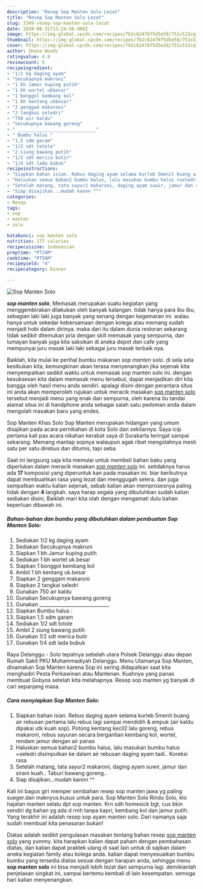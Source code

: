 ```yaml
---
description: "Resep Sop Manten Solo Lezat"
title: "Resep Sop Manten Solo Lezat"
slug: 3349-resep-sop-manten-solo-lezat
date: 2020-08-31T13:24:56.800Z
image: https://img-global.cpcdn.com/recipes/7b2c62476f5d5e58/751x532cq70/sop-manten-solo-foto-resep-utama.jpg
thumbnail: https://img-global.cpcdn.com/recipes/7b2c62476f5d5e58/751x532cq70/sop-manten-solo-foto-resep-utama.jpg
cover: https://img-global.cpcdn.com/recipes/7b2c62476f5d5e58/751x532cq70/sop-manten-solo-foto-resep-utama.jpg
author: Shane Woods
ratingvalue: 4.8
reviewcount: 5
recipeingredient:
- "1/2 kg daging ayam"
- "Secukupnya makruni"
- "1 bh Jamur kuping putih"
- "1 bh wortel ukbesar"
- "1 bonggol kembang kol"
- "1 bh kentang ukbesar"
- "2 genggam makaroni"
- "2 tangkai seledri"
- "750 air kaldu"
- "Secukupnya bawang goreng"
- " _____________________________"
- " Bumbu halus "
- "1,5 sdm garam"
- "1/2 sdt totole"
- "2 siung bawang putih"
- "1/2 sdt merica butir"
- "1/4 sdt lada bubuk"
recipeinstructions:
- "Siapkan bahan isian. Rebus daging ayam selama kurleb 5menit buang air rebusan pertama lalu rebus lagi sampai mendidih &amp; empuk (air kaldu dipakai utk kuah sop). Potong kentang kecil2 lalu goreng, rebus makaroni, rebus sayuran secara bergantian kembang kol, wortel, rendam jamur dengan air panas"
- "Haluskan semua bahan2 bumbu halus, lalu masukan bumbu halus +seledri disimpulkan ke dalam air rebusan daging ayam tadi.. Koreksi rasa"
- "Setelah matang, tata sayur2 makaroni, daging ayam suwir, jamur dan siram kuah.. Taburi bawang goreng.."
- "Siap disajikan...mudah kannn ^^"
categories:
- Resep
tags:
- sop
- manten
- solo

katakunci: sop manten solo 
nutrition: 177 calories
recipecuisine: Indonesian
preptime: "PT24M"
cooktime: "PT56M"
recipeyield: "4"
recipecategory: Dinner

---
```



![Sop Manten Solo](https://img-global.cpcdn.com/recipes/7b2c62476f5d5e58/751x532cq70/sop-manten-solo-foto-resep-utama.jpg)

<b><i>sop manten solo</i></b>, Memasak merupakan suatu kegiatan yang menggembirakan dilakukan oleh banyak kalangan. tidak hanya para ibu ibu, sebagian laki laki juga banyak yang senang dengan kegemaran ini. walau hanya untuk sekedar kebersamaan dengan kolega atau memang sudah menjadi hobi dalam dirinya. maka dari itu dalam dunia restoran sekarang tidak sedikit ditemukan pria dengan skill memasak yang sempurna, dan lumayan banyak juga kita saksikan di aneka depot dan cafe yang mempunyai juru masak laki laki sebagai juru masak terbaik nya.

Baiklah, kita mulai ke perihal bumbu makanan <i>sop manten solo</i>. di sela sela kesibukan kita, kemungkinan akan terasa menyenangkan jika sejenak kita menyempatkan sedikit waktu untuk memasak sop manten solo ini. dengan kesuksesan kita dalam memasak menu tersebut, dapat menjadikan diri kita bangga oleh hasil menu anda sendiri. apalagi disini dengan perantara situs ini anda akan memperoleh rujukan untuk meracik masakan <u>sop manten solo</u> tersebut menjadi menu yang enak dan sempurna, oleh karena itu tandai alamat situs ini di handphone anda sebagai salah satu pedoman anda dalam mengolah masakan baru yang endes.

Sop Manten Khas Solo Sop Manten merupakan hidangan yang umum disajikan pada acara pernikahan di kota Solo dan sekitarnya. Saya icip pertama kali pas acara nikahan kerabat saya di Surakarta teringat sampai sekarang. Memang mantap sopnya walaupun agak ribet mengolahnya mesti satu per satu direbus dan ditumis, tapi seba.


Saat ini langsung saja kita memulai untuk membeli bahan baku yang diperlukan dalam meracik masakan <u><i>sop manten solo</i></u> ini. setidaknya harus ada <b>17</b> komposisi yang diperuntuk kan pada masakan ini. biar berikutnya dapat membuahkan rasa yang lezat dan menggugah selera. dan juga sempatkan waktu kalian sejenak, sebab kalian akan memprosesnya paling tidak dengan <b>4</b> langkah. saya harap segala yang dibutuhkan sudah kalian sediakan disini, Baiklah mari kita olah dengan mengamati dulu bahan keperluan dibawah ini.

<!--inarticleads1-->

##### Bahan-bahan dan bumbu yang dibutuhkan dalam pembuatan Sop Manten Solo:

1. Sediakan 1/2 kg daging ayam
1. Sediakan Secukupnya makruni
1. Siapkan 1 bh Jamur kuping putih
1. Sediakan 1 bh wortel uk.besar
1. Siapkan 1 bonggol kembang kol
1. Ambil 1 bh kentang uk.besar
1. Siapkan 2 genggam makaroni
1. Siapkan 2 tangkai seledri
1. Gunakan 750 air kaldu
1. Gunakan Secukupnya bawang goreng
1. Gunakan  _____________________________
1. Siapkan  Bumbu halus :
1. Siapkan 1,5 sdm garam
1. Sediakan 1/2 sdt totole
1. Ambil 2 siung bawang putih
1. Gunakan 1/2 sdt merica butir
1. Gunakan 1/4 sdt lada bubuk


Raya Delanggu - Solo tepatnya sebelah utara Polsek Delanggu atau depan Rumah Sakit PKU Muhammadiyah Delanggu. Menu Utamanya Sop Manten, dinamakan Sop Manten karena Sop ini sering didapatkan saat kita menghadiri Pesta Perkawinan atau Mantenan. Kuahnya yang panas membuat Gobyos setelah kita melahapnya. Resep sop manten yg banyak di cari sepanjang masa. 

<!--inarticleads2-->

##### Cara menyiapkan Sop Manten Solo:

1. Siapkan bahan isian. Rebus daging ayam selama kurleb 5menit buang air rebusan pertama lalu rebus lagi sampai mendidih &amp; empuk (air kaldu dipakai utk kuah sop). Potong kentang kecil2 lalu goreng, rebus makaroni, rebus sayuran secara bergantian kembang kol, wortel, rendam jamur dengan air panas
1. Haluskan semua bahan2 bumbu halus, lalu masukan bumbu halus +seledri disimpulkan ke dalam air rebusan daging ayam tadi.. Koreksi rasa
1. Setelah matang, tata sayur2 makaroni, daging ayam suwir, jamur dan siram kuah.. Taburi bawang goreng..
1. Siap disajikan...mudah kannn ^^


Kali ini bagus giri memper sembahan resep sop manten jawa yg paling sueger.dan maknyus.kusus untuk para. Sop Manten Solo Rindu Solo, klo hajatan manten selalu dpt sop manten. Krn sdh homesick bgt, cus bkin sendiri dg bahan yg ada d rmh tanpa kapri, kembang kol dan jamur putih. Yang terakhir ini adalah resep sop ayam manten solo. Dari namanya saja sudah membuat kita penasaran bukan! 

Diatas adalah sedikit pengulasan masakan tentang bahan resep <u>sop manten solo</u> yang yummy. kita harapkan kalian dapat paham dengan pembahasan diatas, dan kalian dapat praktek ulang di saat lain untuk di sajikan dalam aneka kegiatan family atau kolega anda. kalian dapat menyesuaikan bumbu bumbu yang tersedia diatas sesuai dengan harapan anda, sehingga menu <b>sop manten solo</b> ini bisa menjadi lebih lezat dan sempurna lagi. demikianlah penjelasan singkat ini, sampai bertemu kembali di lain kesempatan. semoga hari kalian menyenangkan.
